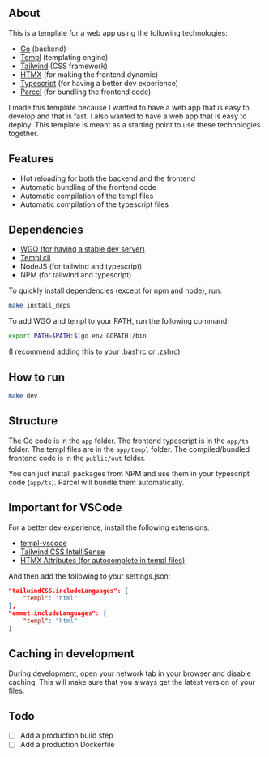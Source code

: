 ## About
This is a template for a web app using the following technologies:
- [Go](https://golang.org/) (backend)
- [Templ](https://templ.guide/) (templating engine)
- [Tailwind](https://tailwindcss.com/) (CSS framework)
- [HTMX](https://htmx.org/) (for making the frontend dynamic)
- [Typescript](https://www.typescriptlang.org/) (for having a better dev experience)
- [Parcel](https://parceljs.org/) (for bundling the frontend code)

I made this template because I wanted to have a web app that is easy to develop and that is fast. I also wanted to have a web app that is easy to deploy. This template is meant as a starting point to use these technologies together.

## Features
- Hot reloading for both the backend and the frontend
- Automatic bundling of the frontend code
- Automatic compilation of the templ files
- Automatic compilation of the typescript files

## Dependencies
- [WGO (for having a stable dev server)](https://github.com/bokwoon95/wgo)
- [Templ cli](github.com/a-h/templ/cmd/templ@latest)
- NodeJS (for tailwind and typescript)
- NPM (for tailwind and typescript)

To quickly install dependencies (except for npm and node), run:
```bash
make install_deps
```

To add WGO and templ to your PATH, run the following command:
```bash
export PATH=$PATH:$(go env GOPATH)/bin
```
(I recommend adding this to your .bashrc or .zshrc)

## How to run
```bash
make dev
```

## Structure
The Go code is in the `app` folder. The frontend typescript is in the `app/ts` folder. The templ files are in the `app/templ` folder. The compiled/bundled frontend code is in the `public/out` folder.

You can just install packages from NPM and use them in your typescript code (`app/ts`). Parcel will bundle them automatically.

## Important for VSCode
For a better dev experience, install the following extensions:
- [templ-vscode](https://marketplace.visualstudio.com/items?itemName=a-h.templ)
- [Tailwind CSS IntelliSense](https://marketplace.visualstudio.com/items?itemName=bradlc.vscode-tailwindcss)
- [HTMX Attributes (for autocomplete in templ files)](https://marketplace.visualstudio.com/items?itemName=CraigRBroughton.htmx-attributes)

And then add the following to your settings.json:
```json
"tailwindCSS.includeLanguages": {
    "templ": "html"
},
"emmet.includeLanguages": {
    "templ": "html"
}
```

## Caching in development
During development, open your network tab in your browser and disable caching. This will make sure that you always get the latest version of your files.

## Todo
- [ ] Add a production build step
- [ ] Add a production Dockerfile
